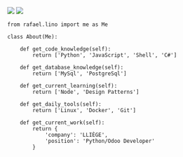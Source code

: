 [![](https://img.shields.io/badge/LinkedIn-rafaellinosouza-blue)](https://www.linkedin.com/in/rafaellinosouza/)
[![](https://img.shields.io/badge/Gmail-nerociffer2018@gmail.com-red)](mailto:nerociffer2018@gmail.com)

```python3
from rafael.lino import me as Me

class About(Me):

    def get_code_knowledge(self):
        return ['Python', 'JavaScript', 'Shell', 'C#']

    def get_database_knowledge(self):
        return ['MySql', 'PostgreSql']

    def get_current_learning(self):
        return ['Node', 'Design Patterns']

    def get_daily_tools(self):
        return ['Linux', 'Docker', 'Git']

    def get_current_work(self):
        return {
            'company': 'LLIÈGE',
            'position': 'Python/Odoo Developer'
        }

```
